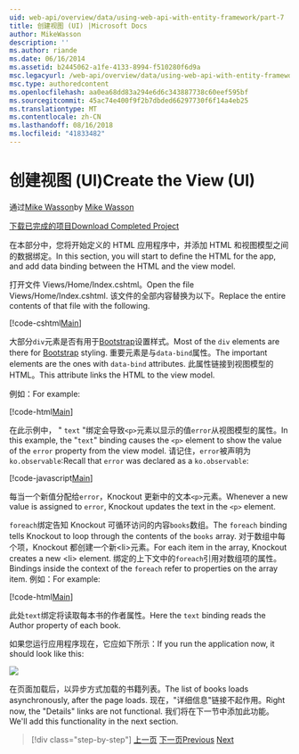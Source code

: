 ```yaml
---
uid: web-api/overview/data/using-web-api-with-entity-framework/part-7
title: 创建视图 (UI) |Microsoft Docs
author: MikeWasson
description: ''
ms.author: riande
ms.date: 06/16/2014
ms.assetid: b2445062-a1fe-4133-8994-f510280f6d9a
msc.legacyurl: /web-api/overview/data/using-web-api-with-entity-framework/part-7
msc.type: authoredcontent
ms.openlocfilehash: aa0ea68dd83a294e6d6c343887738c60eef595bf
ms.sourcegitcommit: 45ac74e400f9f2b7dbded66297730f6f14a4eb25
ms.translationtype: MT
ms.contentlocale: zh-CN
ms.lasthandoff: 08/16/2018
ms.locfileid: "41833482"
---
```

<a name="create-the-view-ui"></a><span data-ttu-id="bfdfb-102">创建视图 (UI)</span><span class="sxs-lookup"><span data-stu-id="bfdfb-102">Create the View (UI)</span></span>
====================
<span data-ttu-id="bfdfb-103">通过[Mike Wasson](https://github.com/MikeWasson)</span><span class="sxs-lookup"><span data-stu-id="bfdfb-103">by [Mike Wasson](https://github.com/MikeWasson)</span></span>

[<span data-ttu-id="bfdfb-104">下载已完成的项目</span><span class="sxs-lookup"><span data-stu-id="bfdfb-104">Download Completed Project</span></span>](https://github.com/MikeWasson/BookService)

<span data-ttu-id="bfdfb-105">在本部分中，您将开始定义的 HTML 应用程序中，并添加 HTML 和视图模型之间的数据绑定。</span><span class="sxs-lookup"><span data-stu-id="bfdfb-105">In this section, you will start to define the HTML for the app, and add data binding between the HTML and the view model.</span></span>

<span data-ttu-id="bfdfb-106">打开文件 Views/Home/Index.cshtml。</span><span class="sxs-lookup"><span data-stu-id="bfdfb-106">Open the file Views/Home/Index.cshtml.</span></span> <span data-ttu-id="bfdfb-107">该文件的全部内容替换为以下。</span><span class="sxs-lookup"><span data-stu-id="bfdfb-107">Replace the entire contents of that file with the following.</span></span>

[!code-cshtml[Main](part-7/samples/sample1.cshtml)]

<span data-ttu-id="bfdfb-108">大部分`div`元素是否有用于[Bootstrap](http://getbootstrap.com/)设置样式。</span><span class="sxs-lookup"><span data-stu-id="bfdfb-108">Most of the `div` elements are there for [Bootstrap](http://getbootstrap.com/) styling.</span></span> <span data-ttu-id="bfdfb-109">重要元素是与`data-bind`属性。</span><span class="sxs-lookup"><span data-stu-id="bfdfb-109">The important elements are the ones with `data-bind` attributes.</span></span> <span data-ttu-id="bfdfb-110">此属性链接到视图模型的 HTML。</span><span class="sxs-lookup"><span data-stu-id="bfdfb-110">This attribute links the HTML to the view model.</span></span>

<span data-ttu-id="bfdfb-111">例如：</span><span class="sxs-lookup"><span data-stu-id="bfdfb-111">For example:</span></span>

[!code-html[Main](part-7/samples/sample2.html)]

<span data-ttu-id="bfdfb-112">在此示例中， &quot; `text` &quot;绑定会导致`<p>`元素以显示的值`error`从视图模型的属性。</span><span class="sxs-lookup"><span data-stu-id="bfdfb-112">In this example, the &quot;`text`&quot; binding causes the `<p>` element to show the value of the `error` property from the view model.</span></span> <span data-ttu-id="bfdfb-113">请记住，`error`被声明为`ko.observable`:</span><span class="sxs-lookup"><span data-stu-id="bfdfb-113">Recall that `error` was declared as a `ko.observable`:</span></span>

[!code-javascript[Main](part-7/samples/sample3.js)]

<span data-ttu-id="bfdfb-114">每当一个新值分配给`error`，Knockout 更新中的文本`<p>`元素。</span><span class="sxs-lookup"><span data-stu-id="bfdfb-114">Whenever a new value is assigned to `error`, Knockout updates the text in the `<p>` element.</span></span>

<span data-ttu-id="bfdfb-115">`foreach`绑定告知 Knockout 可循环访问的内容`books`数组。</span><span class="sxs-lookup"><span data-stu-id="bfdfb-115">The `foreach` binding tells Knockout to loop through the contents of the `books` array.</span></span> <span data-ttu-id="bfdfb-116">对于数组中每个项，Knockout 都创建一个新&lt;li&gt;元素。</span><span class="sxs-lookup"><span data-stu-id="bfdfb-116">For each item in the array, Knockout creates a new &lt;li&gt; element.</span></span> <span data-ttu-id="bfdfb-117">绑定的上下文中的`foreach`引用对数组项的属性。</span><span class="sxs-lookup"><span data-stu-id="bfdfb-117">Bindings inside the context of the `foreach` refer to properties on the array item.</span></span> <span data-ttu-id="bfdfb-118">例如：</span><span class="sxs-lookup"><span data-stu-id="bfdfb-118">For example:</span></span>

[!code-html[Main](part-7/samples/sample4.html)]

<span data-ttu-id="bfdfb-119">此处`text`绑定将读取每本书的作者属性。</span><span class="sxs-lookup"><span data-stu-id="bfdfb-119">Here the `text` binding reads the Author property of each book.</span></span>

<span data-ttu-id="bfdfb-120">如果您运行应用程序现在，它应如下所示：</span><span class="sxs-lookup"><span data-stu-id="bfdfb-120">If you run the application now, it should look like this:</span></span>

![](part-7/_static/image1.png)

<span data-ttu-id="bfdfb-121">在页面加载后，以异步方式加载的书籍列表。</span><span class="sxs-lookup"><span data-stu-id="bfdfb-121">The list of books loads asynchronously, after the page loads.</span></span> <span data-ttu-id="bfdfb-122">现在，&quot;详细信息&quot;链接不起作用。</span><span class="sxs-lookup"><span data-stu-id="bfdfb-122">Right now, the &quot;Details&quot; links are not functional.</span></span> <span data-ttu-id="bfdfb-123">我们将在下一节中添加此功能。</span><span class="sxs-lookup"><span data-stu-id="bfdfb-123">We'll add this functionality in the next section.</span></span>

> [!div class="step-by-step"]
> <span data-ttu-id="bfdfb-124">[上一页](part-6.md)
> [下一页](part-8.md)</span><span class="sxs-lookup"><span data-stu-id="bfdfb-124">[Previous](part-6.md)
[Next](part-8.md)</span></span>
